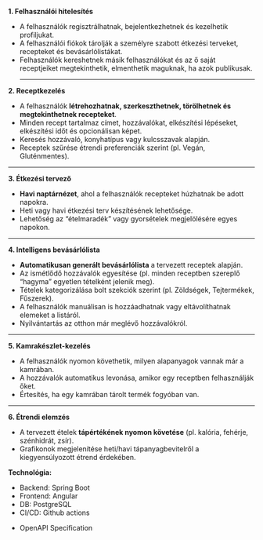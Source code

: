**1. Felhasználói hitelesítés**

- A felhasználók regisztrálhatnak, bejelentkezhetnek és kezelhetik profiljukat.
- A felhasználói fiókok tárolják a személyre szabott étkezési terveket, recepteket és bevásárlólistákat.
- Felhasználók kereshetnek másik felhasználókat és az ő saját receptjeiket megtekinthetik, elmenthetik maguknak, ha azok publikusak.
  ***

**2. Receptkezelés**

- A felhasználók **létrehozhatnak, szerkeszthetnek, törölhetnek és megtekinthetnek recepteket**.
- Minden recept tartalmaz címet, hozzávalókat, elkészítési lépéseket, elkészítési időt és opcionálisan képet.
- Keresés hozzávaló, konyhatípus vagy kulcsszavak alapján.
- Receptek szűrése étrendi preferenciák szerint (pl. Vegán, Gluténmentes).

---

**3. Étkezési tervező**

- **Havi naptárnézet**, ahol a felhasználók recepteket húzhatnak be adott napokra.
- Heti vagy havi étkezési terv készítésének lehetősége.
- Lehetőség az “ételmaradék” vagy gyorsételek megjelölésére egyes napokon.

---

**4. Intelligens bevásárlólista**

- **Automatikusan generált bevásárlólista** a tervezett receptek alapján.
- Az ismétlődő hozzávalók egyesítése (pl. minden receptben szereplő “hagyma” egyetlen tételként jelenik meg).
- Tételek kategorizálása bolt szekciók szerint (pl. Zöldségek, Tejtermékek, Fűszerek).
- A felhasználók manuálisan is hozzáadhatnak vagy eltávolíthatnak elemeket a listáról.
- Nyilvántartás az otthon már meglévő hozzávalókról.

---

**5. Kamrakészlet-kezelés**

- A felhasználók nyomon követhetik, milyen alapanyagok vannak már a kamrában.
- A hozzávalók automatikus levonása, amikor egy receptben felhasználják őket.
- Értesítés, ha egy kamrában tárolt termék fogyóban van.

---

**6. Étrendi elemzés**

- A tervezett ételek **tápértékének nyomon követése** (pl. kalória, fehérje, szénhidrát, zsír).
- Grafikonok megjelenítése heti/havi tápanyagbevitelről a kiegyensúlyozott étrend érdekében.

**Technológia:**

- Backend: Spring Boot
- Frontend: Angular
- DB: PostgreSQL
- CI/CD: Github actions
+ OpenAPI Specification
